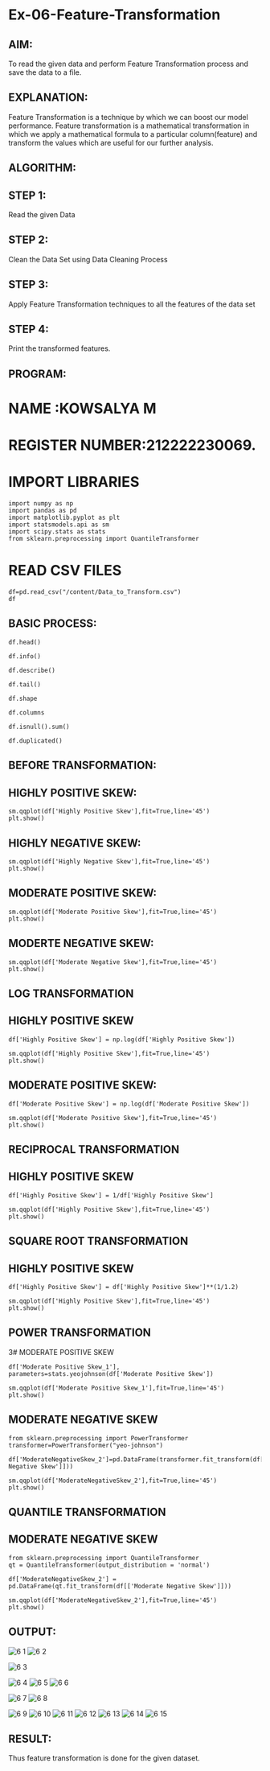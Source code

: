 # Ex-06-Feature-Transformation
## AIM:

To read the given data and perform Feature Transformation process and save the data to a file.
## EXPLANATION:

Feature Transformation is a technique by which we can boost our model performance. Feature transformation is a mathematical transformation in which we apply a mathematical formula to a particular column(feature) and transform the values which are useful for our further analysis.
## ALGORITHM:
## STEP 1:

Read the given Data
## STEP 2:

Clean the Data Set using Data Cleaning Process
## STEP 3:

Apply Feature Transformation techniques to all the features of the data set
## STEP 4:

Print the transformed features.

## PROGRAM:

# NAME  :KOWSALYA M

# REGISTER NUMBER:212222230069.

# IMPORT LIBRARIES
```
import numpy as np
import pandas as pd
import matplotlib.pyplot as plt
import statsmodels.api as sm
import scipy.stats as stats
from sklearn.preprocessing import QuantileTransformer

```
# READ CSV FILES
```
df=pd.read_csv("/content/Data_to_Transform.csv")
df
```
## BASIC PROCESS:
```
df.head()

df.info()

df.describe()

df.tail()

df.shape

df.columns

df.isnull().sum()

df.duplicated()

```

## BEFORE TRANSFORMATION:
## HIGHLY POSITIVE SKEW:
```
sm.qqplot(df['Highly Positive Skew'],fit=True,line='45')
plt.show()
```
## HIGHLY NEGATIVE SKEW:
```
sm.qqplot(df['Highly Negative Skew'],fit=True,line='45')
plt.show()
```
## MODERATE POSITIVE SKEW:
```
sm.qqplot(df['Moderate Positive Skew'],fit=True,line='45')
plt.show()
```
## MODERTE NEGATIVE SKEW:
```
sm.qqplot(df['Moderate Negative Skew'],fit=True,line='45')
plt.show()
```
## LOG TRANSFORMATION
## HIGHLY POSITIVE SKEW
```
df['Highly Positive Skew'] = np.log(df['Highly Positive Skew'])

sm.qqplot(df['Highly Positive Skew'],fit=True,line='45')
plt.show()
```
## MODERATE POSITIVE SKEW:
```
df['Moderate Positive Skew'] = np.log(df['Moderate Positive Skew'])

sm.qqplot(df['Moderate Positive Skew'],fit=True,line='45')
plt.show()
```

## RECIPROCAL TRANSFORMATION
## HIGHLY POSITIVE SKEW
```
df['Highly Positive Skew'] = 1/df['Highly Positive Skew']

sm.qqplot(df['Highly Positive Skew'],fit=True,line='45')
plt.show()
```
## SQUARE ROOT TRANSFORMATION
## HIGHLY POSITIVE SKEW
```
df['Highly Positive Skew'] = df['Highly Positive Skew']**(1/1.2)

sm.qqplot(df['Highly Positive Skew'],fit=True,line='45')
plt.show()
```

## POWER TRANSFORMATION
3# MODERATE POSITIVE SKEW
```
df['Moderate Positive Skew_1'], parameters=stats.yeojohnson(df['Moderate Positive Skew'])

sm.qqplot(df['Moderate Positive Skew_1'],fit=True,line='45')
plt.show()
```
## MODERATE NEGATIVE SKEW
```
from sklearn.preprocessing import PowerTransformer
transformer=PowerTransformer("yeo-johnson")

df['ModerateNegativeSkew_2']=pd.DataFrame(transformer.fit_transform(df[['Moderate Negative Skew']]))

sm.qqplot(df['ModerateNegativeSkew_2'],fit=True,line='45')
plt.show()
```

## QUANTILE TRANSFORMATION
## MODERATE NEGATIVE SKEW
```
from sklearn.preprocessing import QuantileTransformer
qt = QuantileTransformer(output_distribution = 'normal')

df['ModerateNegativeSkew_2'] = pd.DataFrame(qt.fit_transform(df[['Moderate Negative Skew']]))

sm.qqplot(df['ModerateNegativeSkew_2'],fit=True,line='45')
plt.show()
```
## OUTPUT:
![6 1](https://user-images.githubusercontent.com/118671457/233844081-3805c8a7-e81f-4c5b-90f5-6a662b155f95.png)
![6 2](https://user-images.githubusercontent.com/118671457/233844111-10e2c3da-66f3-4519-8c0f-e05aae928d9b.png)

![6 3](https://user-images.githubusercontent.com/118671457/233844131-2619c35d-c94c-4aca-8dd0-fded58148347.png)

![6 4](https://user-images.githubusercontent.com/118671457/233844136-a7df0bf2-0691-4438-960a-4cfe19902a96.png)
![6 5](https://user-images.githubusercontent.com/118671457/233844145-76b32fd3-de04-4138-b86a-9cd3db8048ce.png)
![6 6](https://user-images.githubusercontent.com/118671457/233844154-362e3c44-0282-47b7-b138-682f3d1cf20c.png)

![6 7](https://user-images.githubusercontent.com/118671457/233844162-d359877e-61bb-4e6a-9fb7-7e92c630cc81.png)
![6 8](https://user-images.githubusercontent.com/118671457/233844169-f6f536eb-dc1f-4b73-a5ea-90ac683ff482.png)

![6 9](https://user-images.githubusercontent.com/118671457/233844192-4c55a732-7623-42ec-986c-7df76268c4e1.png)
![6 10](https://user-images.githubusercontent.com/118671457/233844196-f83c1997-a2f4-45ac-80a6-026bf4c9b301.png)
![6 11](https://user-images.githubusercontent.com/118671457/233844209-5732dd93-4fe3-4bd2-aae2-fe0aae508b08.png)
![6 12](https://user-images.githubusercontent.com/118671457/233844215-c8fd2de3-88fe-4858-af13-d71a9f88fd20.png)
![6 13](https://user-images.githubusercontent.com/118671457/233844222-19ba6d68-314c-4e20-b332-48caa5de299f.png)
![6 14](https://user-images.githubusercontent.com/118671457/233844226-aafc2234-a96f-45ac-984c-531525f29ee9.png)
![6 15](https://user-images.githubusercontent.com/118671457/233844236-aac380e3-788d-44ec-aa51-c42456d3ce1f.png)

## RESULT:
Thus feature transformation is done for the given dataset.
